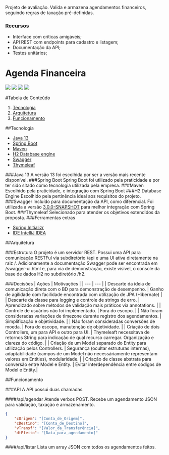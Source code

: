 Projeto de avaliação. Valida e armazena agendamentos financeiros, seguindo regras de taxação pré-definidas.

### Recursos

- Interface com críticas amigáveis;
- API REST com endpoints para cadastro e listagem;
- Documentação da API;
- Testes unitários;

# Agenda Financeira

![](https://img.shields.io/github/stars/dpf-denilson/AgendaFinanceira.svg) ![](https://img.shields.io/github/forks/dpf-denilson/AgendaFinanceira.svg) ![](https://img.shields.io/github/last-commit/dpf-denilson/AgendaFinanceira.svg) ![](https://img.shields.io/github/issues/dpf-denilson/AgendaFinanceira.svg)

#Tabela de Conteúdo

 1. [Tecnologia](#tecnologia)
 2. [Arquitetura](#arquitetura)
 3. [Funcionamento](#funcionamento)

##Tecnologia
- [Java 13](https://www.oracle.com/technetwork/java/javase/downloads/index.html)
- [Spring Boot](https://spring.io/projects/spring-boot)
- [Maven](https://maven.apache.org/)
- [H2 Database engine](https://www.h2database.com/)
- [Swagger](https://swagger.io/)
- [Thymeleaf](https://www.thymeleaf.org/)

###Java 13
A versão 13 foi escolhida por ser a versão mais recente disponível.
###Spring Boot
Spring Boot foi utilizado pela praticidade e por ter sido sitado como tecnologia utilizada pela empresa.
###Maven
Escolhido pela praticidade, e integração com Spring Boot
###H2 Database Engine
Escolhido pela pertinência ideal aos requisitos do projeto.
###Swagger
Incluído para documentação da API, como diferencial.
Foi utilizada a versão [3.0.0-SNAPSHOT](http://oss.jfrog.org/artifactory/oss-snapshot-local/) para melhor integração com Spring Boot.
###Thymeleaf
Selecionado para atender os objetivos extendidos da proposta.
###Ferramentas extras
- [Spring Initializr](https://start.spring.io/)
- [IDE IntelliJ IDEA](https://www.jetbrains.com/idea/)

##Arquitetura

###Estrutura
O projeto é um servidor REST. Possui uma API para comunicação RESTFul via subdiretório /api e uma UI ativa diretamente na raiz /. Adicionamente a documentação Swagger pode ser encontrada em /swagger-ui.html e, para via de demonstração, existe visível, o console da base de dados H2 no subdiretório /h2.

###Decisões
| Ações | Motivações |
| --- | --- |
| Descarte da ideia de comunicação direta com o BD para demonstração de desempenho. | Ganho de agilidade com facilidade encontrada com utilização de JPA (Hibernate) |
| Descarte da classe para logging e controle de strings de erro. | Aprendizado sobre métodos de validação mais práticos via annotations. |
| Controle de usuários não foi implementado. | Fora do escopo. |
| Não foram consideradas variações de timezone durante registro dos agendamentos. | Simplificação e objetividade. |
| Não foram consideradas conversões de moeda. | Fora do escopo, manutenção de objetividade. |
| Criação de dois Controllers, um para API e outro para UI. | Thymeleaft necessitava de retornos String para indicação de qual recurso carregar. Organização e clareza do código. |
| Criação de um Model separado do Entity para utilização pelos Controllers. | Segurança (ocultar estruturas internas), adaptabilidade (campos de um Model não necessáriamente representam valores em Entities), modularidade. |
| Criação de classe abstrata para conversão entre Model e Entity. | Evitar interdependência entre códigos de Model e Entity.|

##Funcionamento

###API
A API possui duas chamadas.

####/api/agendar
Atende verbos POST. Recebe um agendamento JSON para validação, taxação e armazenamento.
```JSON
{
	"cOrigem": "[Conta_de_Origem]",
	"cDestino": "[Conta_de_Destino]",
	"vTransf": "[Valor_da_Transferência]",
	"dtEfeito": "[Data_para_agendamento]"
}
```
####/api/listar
Lista um array JSON com todos os agendamentos feitos.